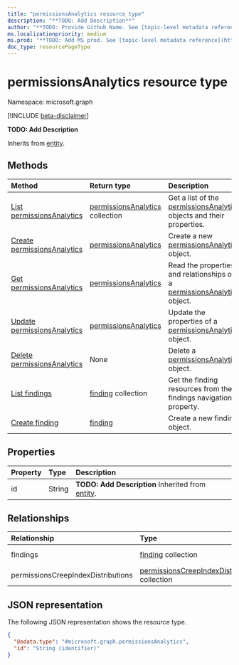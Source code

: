 ```yaml
---
title: "permissionsAnalytics resource type"
description: "**TODO: Add Description**"
author: "**TODO: Provide Github Name. See [topic-level metadata reference](https://aka.ms/msgo?pagePath=Document-APIs/Guidelines/Metadata)**"
ms.localizationpriority: medium
ms.prod: "**TODO: Add MS prod. See [topic-level metadata reference](https://aka.ms/msgo?pagePath=Document-APIs/Guidelines/Metadata)**"
doc_type: resourcePageType
---
```


# permissionsAnalytics resource type

Namespace: microsoft.graph

[!INCLUDE [beta-disclaimer](../../includes/beta-disclaimer.md)]

**TODO: Add Description**


Inherits from [entity](../resources/entity.md).

## Methods
|Method|Return type|Description|
|:---|:---|:---|
|[List permissionsAnalytics](../api/permissionsanalyticsaggregation-list-aws.md)|[permissionsAnalytics](../resources/permissionsanalytics.md) collection|Get a list of the [permissionsAnalytics](../resources/permissionsanalytics.md) objects and their properties.|
|[Create permissionsAnalytics](../api/permissionsanalyticsaggregation-post-aws.md)|[permissionsAnalytics](../resources/permissionsanalytics.md)|Create a new [permissionsAnalytics](../resources/permissionsanalytics.md) object.|
|[Get permissionsAnalytics](../api/permissionsanalytics-get.md)|[permissionsAnalytics](../resources/permissionsanalytics.md)|Read the properties and relationships of a [permissionsAnalytics](../resources/permissionsanalytics.md) object.|
|[Update permissionsAnalytics](../api/permissionsanalytics-update.md)|[permissionsAnalytics](../resources/permissionsanalytics.md)|Update the properties of a [permissionsAnalytics](../resources/permissionsanalytics.md) object.|
|[Delete permissionsAnalytics](../api/permissionsanalyticsaggregation-delete-aws.md)|None|Delete a [permissionsAnalytics](../resources/permissionsanalytics.md) object.|
|[List findings](../api/permissionsanalytics-list-findings.md)|[finding](../resources/finding.md) collection|Get the finding resources from the findings navigation property.|
|[Create finding](../api/permissionsanalytics-post-findings.md)|[finding](../resources/finding.md)|Create a new finding object.|

## Properties
|Property|Type|Description|
|:---|:---|:---|
|id|String|**TODO: Add Description** Inherited from [entity](../resources/entity.md).|

## Relationships
|Relationship|Type|Description|
|:---|:---|:---|
|findings|[finding](../resources/finding.md) collection|**TODO: Add Description**|
|permissionsCreepIndexDistributions|[permissionsCreepIndexDistribution](../resources/permissionscreepindexdistribution.md) collection|**TODO: Add Description**|

## JSON representation
The following JSON representation shows the resource type.
<!-- {
  "blockType": "resource",
  "keyProperty": "id",
  "@odata.type": "microsoft.graph.permissionsAnalytics",
  "baseType": "microsoft.graph.entity",
  "openType": false
}
-->
``` json
{
  "@odata.type": "#microsoft.graph.permissionsAnalytics",
  "id": "String (identifier)"
}
```

